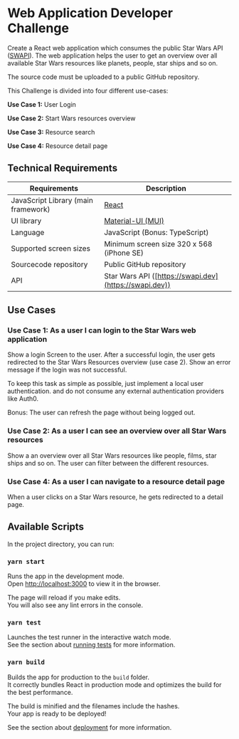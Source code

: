 # Web Application Developer Challenge

Create a React web application which consumes the public Star Wars API ([SWAPI](https://swapi.dev)). The web application helps the user to get an overview over all available Star Wars resources like planets, people, star ships and so on.

The source code must be uploaded to a public GitHub repository.

This Challenge is divided into four different use-cases:

**Use Case 1:** User Login

**Use Case 2:** Start Wars resources overview

**Use Case 3:** Resource search

**Use Case 4:** Resource detail page

## Technical Requirements

| Requirements                        | Description                                            |
| ----------------------------------- | ------------------------------------------------------ |
| JavaScript Library (main framework) | [React](https://reactjs.org)                           |
| UI library                          | [Material-UI (MUI)](https://mui.com)                   |
| Language                            | JavaScript (Bonus: TypeScript)                         |
| Supported screen sizes              | Minimum screen size 320 x 568 (iPhone SE)              |
| Sourcecode repository               | Public GitHub repository                               |
| API                                 | Star Wars API ([https://swapi.dev](https://swapi.dev)) |

## Use Cases

### Use Case 1: As a user I can login to the Star Wars web application

Show a login Screen to the user. After a successful login, the user gets redirected to the Star Wars Resources overview (use case 2). Show an error message if the login was not successful.

To keep this task as simple as possible, just implement a local user authentication. and do not consume any external authentication providers like Auth0.

Bonus: The user can refresh the page without being logged out.

### Use Case 2: As a user I can see an overview over all Star Wars resources

Show a an overview over all Star Wars resources like people, films, star ships and so on. The user can filter between the different resources.

### Use Case 4: As a user I can navigate to a resource detail page

When a user clicks on a Star Wars resource, he gets redirected to a detail page.

## Available Scripts

In the project directory, you can run:

### `yarn start`

Runs the app in the development mode.\
Open [http://localhost:3000](http://localhost:3000) to view it in the browser.

The page will reload if you make edits.\
You will also see any lint errors in the console.

### `yarn test`

Launches the test runner in the interactive watch mode.\
See the section about [running tests](https://facebook.github.io/create-react-app/docs/running-tests) for more information.

### `yarn build`

Builds the app for production to the `build` folder.\
It correctly bundles React in production mode and optimizes the build for the best performance.

The build is minified and the filenames include the hashes.\
Your app is ready to be deployed!

See the section about [deployment](https://facebook.github.io/create-react-app/docs/deployment) for more information.
